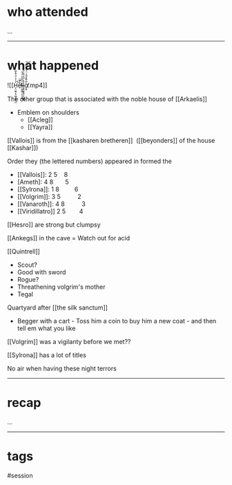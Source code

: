 # who attended

...

---
# what happened

![[H̵̨̤̫̭͔͔͖̜̥̘̖̫̒̒͛̈́͋̌̑͘̚e̴̛̠͋͌̈̕l̵̖̱͓̲̜͕̖͓̝͐͆̓̾̈́̾͜l̴̡̥̬͓̭̜͎͖̙̦̽̀̈́̒̎͐̍̏̉ờ̸͙̮͋͂̊̆̎͑̈́͒̽̿̓͝.mp4]]

The other group that is associated with the noble house of [[Arkaelis]]
- Emblem on shoulders
	- [[Acleg]]
	- [[Yayra]]

[[Vallois]] is from the [[kasharen bretheren]]  ([[beyonders]] of the house [[Kashar]]) 

Order they (the lettered numbers) appeared in formed the

- [[Vallois]]: 2 5    8
- [Ameth]: 4 8       5
- [[Sylrona]]: 1 8         6
- [[Volgrim]]: 3 5          2
- [[Vanaroth]]: 4 8          3
- [[Viridillatro]] 2 5        4

[[Hesro]] are strong but clumpsy

[[Ankegs]] in the cave = Watch out for acid

[[Quintrell]]

- Scout?
- Good with sword
- Rogue?
- Threathening volgrim's mother
- Tegal

Quartyard after [[the silk sanctum]] 
- Begger with a cart - Toss him a coin to buy him a new coat - and then tell em what you like

[[Volgrim]] was a vigilanty before we met??

[[Sylrona]] has a lot of titles

No air when having these night terrors

---
# recap

...

---
# tags

#session